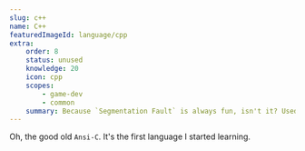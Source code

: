 ```yaml
---
slug: c++
name: C++
featuredImageId: language/cpp
extra:
    order: 8
    status: unused
    knowledge: 20
    icon: cpp
    scopes:
        - game-dev
        - common
    summary: Because `Segmentation Fault` is always fun, isn't it? Used to create some more serious games / game engines (all failures though).
---
```


Oh, the good old `Ansi-C`. It's the first language I started learning.